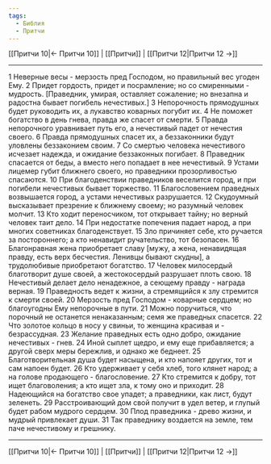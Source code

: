 ```yaml
---
tags:
  - Библия
  - Притчи
---
```

[[Притчи 10|← Притчи 10]] | [[Притчи]] | [[Притчи 12|Притчи 12 →]]

---
1 Неверные весы - мерзость пред Господом, но правильный вес угоден Ему.
2 Придет гордость, придет и посрамление; но со смиренными - мудрость. [Праведник, умирая, оставляет сожаление; но внезапна и радостна бывает погибель нечестивых.]
3 Непорочность прямодушных будет руководить их, а лукавство коварных погубит их.
4 Не поможет богатство в день гнева, правда же спасет от смерти.
5 Правда непорочного уравнивает путь его, а нечестивый падет от нечестия своего.
6 Правда прямодушных спасет их, а беззаконники будут уловлены беззаконием своим.
7 Со смертью человека нечестивого исчезает надежда, и ожидание беззаконных погибает.
8 Праведник спасается от беды, а вместо него попадает в нее нечестивый.
9 Устами лицемер губит ближнего своего, но праведники прозорливостью спасаются.
10 При благоденствии праведников веселится город, и при погибели нечестивых бывает торжество.
11 Благословением праведных возвышается город, а устами нечестивых разрушается.
12 Скудоумный высказывает презрение к ближнему своему; но разумный человек молчит.
13 Кто ходит переносчиком, тот открывает тайну; но верный человек таит дело.
14 При недостатке попечения падает народ, а при многих советниках благоденствует.
15 Зло причиняет себе, кто ручается за постороннего; а кто ненавидит ручательство, тот безопасен.
16 Благонравная жена приобретает славу [мужу, а жена, ненавидящая правду, есть верх бесчестия. Ленивцы бывают скудны], а трудолюбивые приобретают богатство.
17 Человек милосердый благотворит душе своей, а жестокосердый разрушает плоть свою.
18 Нечестивый делает дело ненадежное, а сеющему правду - награда верная.
19 Праведность ведет к жизни, а стремящийся к злу стремится к смерти своей.
20 Мерзость пред Господом - коварные сердцем; но благоугодны Ему непорочные в пути.
21 Можно поручиться, что порочный не останется ненаказанным; семя же праведных спасется.
22 Что золотое кольцо в носу у свиньи, то женщина красивая и - безрассудная.
23 Желание праведных есть одно добро, ожидание нечестивых - гнев.
24 Иной сыплет щедро, и ему еще прибавляется; а другой сверх меры бережлив, и однако же беднеет.
25 Благотворительная душа будет насыщена, и кто напояет других, тот и сам напоен будет.
26 Кто удерживает у себя хлеб, того клянет народ; а на голове продающего - благословение.
27 Кто стремится к добру, тот ищет благоволения; а кто ищет зла, к тому оно и приходит.
28 Надеющийся на богатство свое упадет; а праведники, как лист, будут зеленеть.
29 Расстроивающий дом свой получит в удел ветер, и глупый будет рабом мудрого сердцем.
30 Плод праведника - древо жизни, и мудрый привлекает души.
31 Так праведнику воздается на земле, тем паче нечестивому и грешнику.

---
[[Притчи 10|← Притчи 10]] | [[Притчи]] | [[Притчи 12|Притчи 12 →]]
